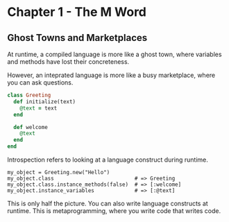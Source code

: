 # Chapter 1 - The M Word

## Ghost Towns and Marketplaces

At runtime, a compiled language is more like a ghost town, where variables and methods have lost their concreteness.

However, an inteprated language is more like a busy marketplace, where you can ask questions.


```ruby
class Greeting
  def initialize(text)
    @text = text
  end

  def welcome
    @text
  end
end

```

Introspection refers to looking at a language construct during runtime.

```
my_object = Greeting.new("Hello")
my_object.class                          # => Greeting
my_object.class.instance_methods(false)  # => [:welcome]
my_object.instance_variables             # => [:@text]

```
This is only half the picture.  You can also write language constructs at runtime.  This is metaprogramming, where you write code that writes code.


